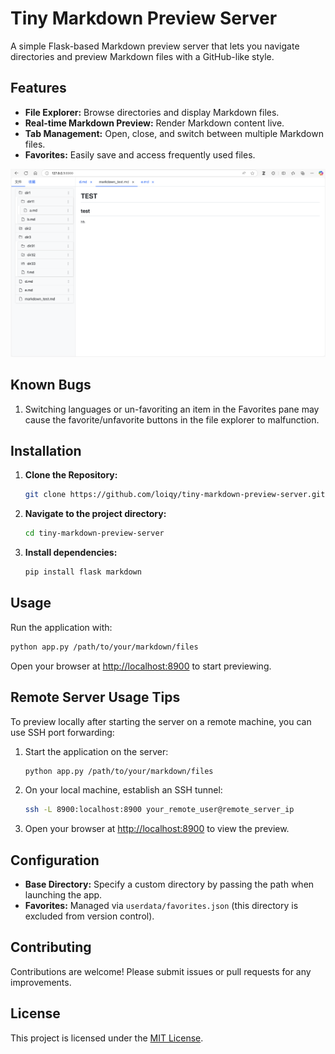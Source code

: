 # Tiny Markdown Preview Server

A simple Flask-based Markdown preview server that lets you navigate directories and preview Markdown files with a GitHub-like style.

## Features
- **File Explorer:** Browse directories and display Markdown files.
- **Real-time Markdown Preview:** Render Markdown content live.
- **Tab Management:** Open, close, and switch between multiple Markdown files.
- **Favorites:** Easily save and access frequently used files.

![Screenshot](assets/image.png)

## Known Bugs

1. Switching languages or un-favoriting an item in the Favorites pane may cause the favorite/unfavorite buttons in the file explorer to malfunction.

## Installation

1. **Clone the Repository:**
    ```bash
    git clone https://github.com/loiqy/tiny-markdown-preview-server.git
    ```
2. **Navigate to the project directory:**
    ```bash
    cd tiny-markdown-preview-server
    ```
3. **Install dependencies:**
    ```bash
    pip install flask markdown
    ```

## Usage

Run the application with:
```bash
python app.py /path/to/your/markdown/files
```
Open your browser at [http://localhost:8900](http://localhost:8900) to start previewing.

## Remote Server Usage Tips

To preview locally after starting the server on a remote machine, you can use SSH port forwarding:

1. Start the application on the server:
    ```bash
    python app.py /path/to/your/markdown/files
    ```
2. On your local machine, establish an SSH tunnel:
    ```bash
    ssh -L 8900:localhost:8900 your_remote_user@remote_server_ip
    ```
3. Open your browser at [http://localhost:8900](http://localhost:8900) to view the preview.

## Configuration

- **Base Directory:** Specify a custom directory by passing the path when launching the app.
- **Favorites:** Managed via `userdata/favorites.json` (this directory is excluded from version control).

## Contributing

Contributions are welcome! Please submit issues or pull requests for any improvements.

## License

This project is licensed under the [MIT License](LICENSE).
